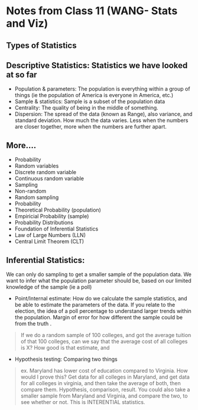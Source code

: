 # Notes from Class 11 (WANG- Stats and Viz)
 
## Types of Statistics

## Descriptive Statistics: Statistics we have looked at so far
- Population & parameters: The population is everything within a group of things (ie the population of America is everyone in America, etc.)
- Sample & statistics: Sample is a subset of the population data
- Centrality: The quality of being in the middle of something. 
- Dispersion: The spread of the data (known as Range), also variance, and standard deviation. How much the data varies. Less when the numbers are closer together, more when the numbers are further apart. 

## More....
- Probability
- Random variables
- Discrete random variable
- Continuous random variable
- Sampling
- Non-random
- Random sampling
- Probability
- Theoretical Probability (population)
- Empiricial Probability (sample)
- Probability Distributions
- Foundation of Inferential Statistics
- Law of Large Numbers (LLN)
- Central Limit Theorem (CLT)

## Inferential Statistics: 
We can only do sampling to get a smaller sample of the population data. We want to infer what the population parameter should be, based on our limited knowledge of the sample (ie a poll)
- Point/Internal estimate: How do we calculate the sample statistics, and be able to estimate the parameters of the data. If you relate to the election, the idea of a poll percentage to understand larger trends within the population. Margin of error for how different the sample could be from the truth .
> If we do a random sample of 100 colleges, and got the average tuition of that 100 colleges, can we say that the average cost of all colleges is X? How good is that estimate, and 
- Hypothesis testing: Comparing two things
> ex. Maryland has lower cost of education compared to Virginia. How would I prove this? Get data for all colleges in Maryland, and get data for all colleges in virginia, and then take the average of both, then compare them. Hypothesis, comparison, result. You could also take a smaller sample from Maryland and Virginia, and compare the two, to see whether or not. This is INTERENTIAL statistics.  
